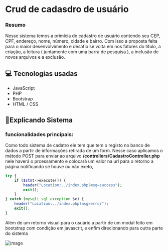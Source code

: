 # Crud de cadasdro de usuário
 ### Resumo
 Nesse sistema temos a primícia de cadastro de usuário contendo seu CEP, CPF, endereço, nome, número, cidade e bairro.
 Com isso a proposta feita para o maior desenvolvimento e desafio se volta em nos fatores do título, a criação, a leitura ( juntamente com uma barra de pesquisa ), a inclusão de novos 
 arquivos e a exclusão.

 ## 💻 Tecnologias usadas
- JavaScript
- PHP
- Bootstrap
- HTML / CSS

## 📄Explicando Sistema
### funcionalidades principais:
Como todo sistema de cadatro ele tem que tem o registo no banco de dados a partir de informações retirada de um form. Nesse 
caso aplicamos o método POST para enviar ao arquivo **/controllers/CadastroController.php** nele haverá o prcessamento e colocará um valor na url para o retorno a página 
notificando se houve ou não exeto,

```PHP
try {
    if ($stmt->execute()) {
        header("Location:../index.php?msg=success");
        exit();
    }
} catch (mysqli_sql_exception $e) {
    header("Location:../index.php?msg=error");
    exit();
}
```
Além de um retorno visual para o usuário a partir de um modal feito em bootstrap com condição em javascrit, e enfim direcionando para outra parte do sistema

![image](https://github.com/user-attachments/assets/04dffc1a-8020-476e-8208-b04e41142134)




 
